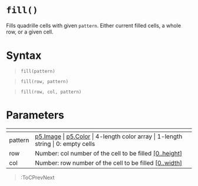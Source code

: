 # `fill()`

Fills quadrille cells with given `pattern`. Either current filled cells, a whole row, or a given cell.

# Syntax

> `fill(pattern)`

> `fill(row, pattern)`

> `fill(row, col, pattern)`

# Parameters

| <!-- --> | <!-- -->                                                                                                                                                            |
|----------|---------------------------------------------------------------------------------------------------------------------------------------------------------------------|
| pattern  | [p5.Image](https://p5js.org/reference/#/p5.Image) \| [p5.Color](https://p5js.org/reference/#/p5.Color) \| 4-length color array \| 1-length string \| 0: empty cells |
| row      | Number: col number of the cell to be filled [\[0..height\]](/docs/props#height)                                                                                     |
| col      | Number: row number of the cell to be filled [\[0..width\]](/docs/props#width)                                                                                       |

> :ToCPrevNext